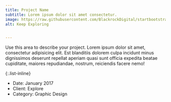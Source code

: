 ```yaml
---
title: Project Name
subtitle: Lorem ipsum dolor sit amet consectetur.
image: https://raw.githubusercontent.com/BlackrockDigital/startbootstrap-agency/master/src/assets/img/portfolio/02-full.jpg
alt: Keep Exploring


---
```

Use this area to describe your project. Lorem ipsum dolor sit amet, consectetur adipisicing elit. Est blanditiis dolorem culpa incidunt minus dignissimos deserunt repellat aperiam quasi sunt officia expedita beatae cupiditate, maiores repudiandae, nostrum, reiciendis facere nemo!

{:.list-inline}
- Date: January 2017
- Client: Explore
- Category: Graphic Design

